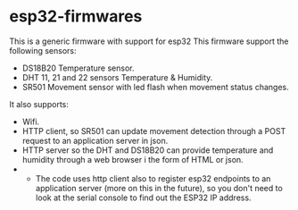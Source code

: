 # esp32-firmwares

This is a generic firmware with support for esp32
This firmware support the following sensors:
* DS18B20 Temperature sensor.
* DHT 11, 21 and 22 sensors Temperature & Humidity.
* SR501 Movement sensor with led flash when movement status changes.

It also supports:
* Wifi.
* HTTP client, so SR501 can update movement detection through a POST request to an application server in json.
* HTTP server so the DHT and DS18B20 can provide temperature and humidity through a web browser i the form of HTML or json.
* * The code uses http client also to register esp32 endpoints to an application server (more on this in the future), so you don't need to look at the serial console to find out the ESP32 IP address.
